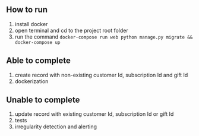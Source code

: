 ## How to run
1. install docker
1. open terminal and cd to the project root folder
1. run the command `docker-compose run web python manage.py migrate && docker-compose up`

## Able to complete
1. create record with non-existing customer Id, subscription Id and gift Id
1. dockerization

## Unable to complete
1. update record with existing customer Id, subscription Id or gift Id
1. tests
1. irregularity detection and alerting